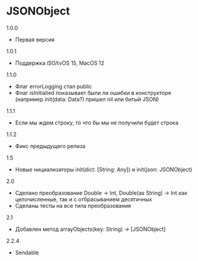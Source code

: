 # JSONObject

1.0.0
- Первая версия

1.0.1
- Поддержка iSO/tvOS 15, MacOS 12

1.1.0
- Флаг errorLogging стал public
- Флаг isInitialied показывает были ли ошибки в конструкторе (например init(data: Data?) пришел nil или битый JSON)

1.1.1
- Если мы ждем строку, то что бы мы не получили будет строка

1.1.2
- Фикс предыдущего релиза 

1.5
- Новые нициализаторы init(dict: [String: Any]) и init(json: JSONObject)

2.0
- Сделано преобразование Double -> Int, Double(as String) -> Int как целочисленные, так и с отбрасыванием десятичных
- Сделаны тесты на все типа преобразования

2.1
- Добавлен метод arrayObjects(key: String) -> [JSONObject]

2.2.4
- Sendable
